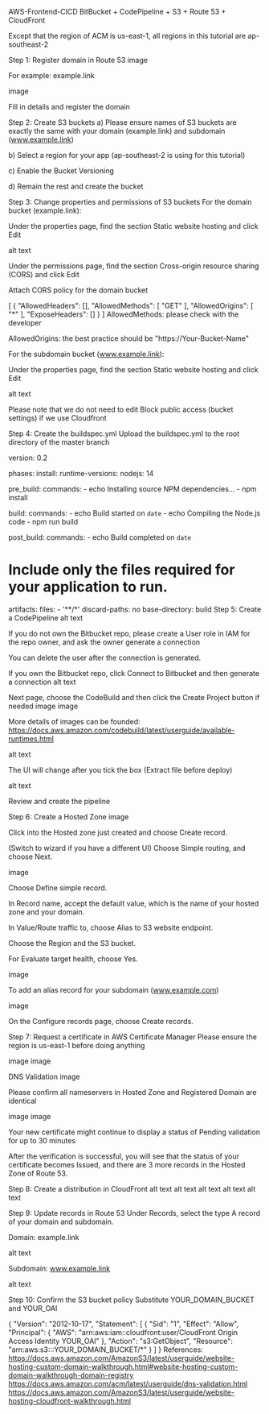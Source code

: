 AWS-Frontend-CICD
BitBucket + CodePipeline + S3 + Route 53 + CloudFront

Except that the region of ACM is us-east-1, all regions in this tutorial are ap-southeast-2

Step 1: Register domain in Route 53
image

For example: example.link

image

Fill in details and register the domain

Step 2: Create S3 buckets
a) Please ensure names of S3 buckets are exactly the same with your domain (example.link) and subdomain (www.example.link)

b) Select a region for your app (ap-southeast-2 is using for this tutorial)

c) Enable the Bucket Versioning

d) Remain the rest and create the bucket

Step 3: Change properties and permissions of S3 buckets
For the domain bucket (example.link):

Under the properties page, find the section Static website hosting and click Edit

alt text

Under the permissions page, find the section Cross-origin resource sharing (CORS) and click Edit

Attach CORS policy for the domain bucket

[
    {
        "AllowedHeaders": [],
        "AllowedMethods": [
            "GET"
        ],
        "AllowedOrigins": [
            "*"
        ],
        "ExposeHeaders": []
    }
]
AllowedMethods: please check with the developer

AllowedOrigins: the best practice should be "https://Your-Bucket-Name"

For the subdomain bucket (www.example.link):

Under the properties page, find the section Static website hosting and click Edit

alt text

Please note that we do not need to edit Block public access (bucket settings) if we use Cloudfront

Step 4: Create the buildspec.yml
Upload the buildspec.yml to the root directory of the master branch

version: 0.2

phases:
  install:
    runtime-versions:
      nodejs: 14
      
  pre_build:
    commands:
      - echo Installing source NPM dependencies...
      - npm install
      
  build:
    commands:
      - echo Build started on `date`
      - echo Compiling the Node.js code
      - npm run build
      
  post_build:
    commands:
      - echo Build completed on `date`

# Include only the files required for your application to run.
artifacts:
  files:
    - '**/*'
  discard-paths: no
  base-directory: build
Step 5: Create a CodePipeline
alt text

If you do not own the Bitbucket repo, please create a User role in IAM for the repo owner, and ask the owner generate a connection

You can delete the user after the connection is generated.

If you own the Bitbucket repo, click Connect to Bitbucket and then generate a connection alt text

Next page, choose the CodeBuild and then click the Create Project button if needed image image

More details of images can be founded: https://docs.aws.amazon.com/codebuild/latest/userguide/available-runtimes.html

alt text

The UI will change after you tick the box (Extract file before deploy)

alt text

Review and create the pipeline

Step 6: Create a Hosted Zone
image

Click into the Hosted zone just created and choose Create record.

(Switch to wizard if you have a different UI) Choose Simple routing, and choose Next.

image

Choose Define simple record.

In Record name, accept the default value, which is the name of your hosted zone and your domain.

In Value/Route traffic to, choose Alias to S3 website endpoint.

Choose the Region and the S3 bucket.

For Evaluate target health, choose Yes.

image

To add an alias record for your subdomain (www.example.com)

image

On the Configure records page, choose Create records.

Step 7: Request a certificate in AWS Certificate Manager
Please ensure the region is us-east-1 before doing anything

image image

DNS Validation image

Please confirm all nameservers in Hosted Zone and Registered Domain are identical

image image

Your new certificate might continue to display a status of Pending validation for up to 30 minutes

After the verification is successful, you will see that the status of your certificate becomes Issued, and there are 3 more records in the Hosted Zone of Route 53.

Step 8: Create a distribution in CloudFront
alt text alt text alt text alt text alt text

Step 9: Update records in Route 53
Under Records, select the type A record of your domain and subdomain.

Domain: example.link

alt text

Subdomain: www.example.link

alt text

Step 10: Confirm the S3 bucket policy
Substitute YOUR_DOMAIN_BUCKET and YOUR_OAI

{
    "Version": "2012-10-17",
    "Statement": [
        {
            "Sid": "1",
            "Effect": "Allow",
            "Principal": {
                "AWS": "arn:aws:iam::cloudfront:user/CloudFront Origin Access Identity YOUR_OAI"
            },
            "Action": "s3:GetObject",
            "Resource": "arn:aws:s3:::YOUR_DOMAIN_BUCKET/*"
        }
    ]
}
References:
https://docs.aws.amazon.com/AmazonS3/latest/userguide/website-hosting-custom-domain-walkthrough.html#website-hosting-custom-domain-walkthrough-domain-registry
https://docs.aws.amazon.com/acm/latest/userguide/dns-validation.html
https://docs.aws.amazon.com/AmazonS3/latest/userguide/website-hosting-cloudfront-walkthrough.html
